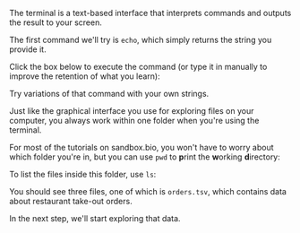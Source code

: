 <script>
import Link from "components/Link.svelte";
import Execute from "components/Execute.svelte";
</script>

The terminal is a text-based interface that interprets commands and outputs the result to your screen.

The first command we'll try is `echo`, which simply returns the string you provide it.

Click the box below to execute the command (or type it in manually to improve the retention of what you learn):

<Execute command='echo "Hello World"' />

Try variations of that command with your own strings.

<!-- For example, add spaces between the words. Then try removing the `"` quotes, and notice the differences.

<Alert>
	A recurring theme of the command-line is that spacing and quotes are important.
</Alert> -->

Just like the graphical interface you use for exploring files on your computer, you always work within one folder when you're using the terminal.

For most of the tutorials on sandbox.bio, you won't have to worry about which folder you're in, but you can use `pwd` to **p**rint the **w**orking **d**irectory:

<Execute command="pwd" />

<!-- We can use `cd` to **c**hange the **d**irectory we're in:

<Execute command="cd /shared" />

And `pwd` will reflect that:

<Execute command="pwd" />

Let's go back to our previous directory:

<Execute command="cd /shared/data" /> -->

To list the files inside this folder, use `ls`:

<Execute command="ls" />

You should see three files, one of which is `orders.tsv`, which contains data about restaurant <Link href="https://github.com/TheUpshot/chipotle/">take-out orders</Link>.

In the next step, we'll start exploring that data.
